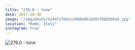 ```yaml
---
title: "276.0 - tone"
date: 2017-10-30
image: "/img/photo/e244f1feb1ce9b6b48cbb91f0b03b616.jpg"
location: "Rome, Italy"
instagram: true
---
```


![276.0 - tone](/img/photo/e244f1feb1ce9b6b48cbb91f0b03b616.jpg)
